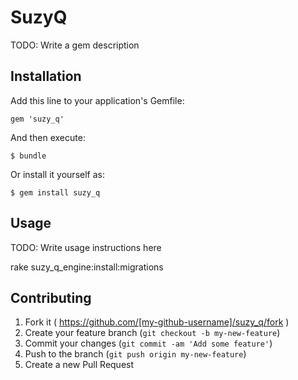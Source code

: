# SuzyQ

TODO: Write a gem description

## Installation

Add this line to your application's Gemfile:

    gem 'suzy_q'

And then execute:

    $ bundle

Or install it yourself as:

    $ gem install suzy_q

## Usage

TODO: Write usage instructions here

rake suzy_q_engine:install:migrations

## Contributing

1. Fork it ( https://github.com/[my-github-username]/suzy_q/fork )
2. Create your feature branch (`git checkout -b my-new-feature`)
3. Commit your changes (`git commit -am 'Add some feature'`)
4. Push to the branch (`git push origin my-new-feature`)
5. Create a new Pull Request
